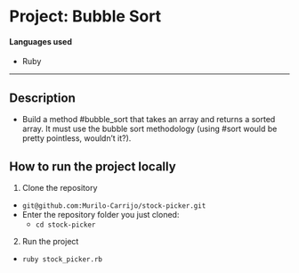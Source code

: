 # Project: Bubble Sort

#### Languages used

- Ruby

---

## Description

- Build a method #bubble_sort that takes an array and returns a sorted array. It must use the bubble sort methodology (using #sort would be pretty pointless, wouldn’t it?).

## How to run the project locally

1. Clone the repository

- `git@github.com:Murilo-Carrijo/stock-picker.git`
- Enter the repository folder you just cloned:
  - `cd stock-picker`

2. Run the project

- `ruby stock_picker.rb`
